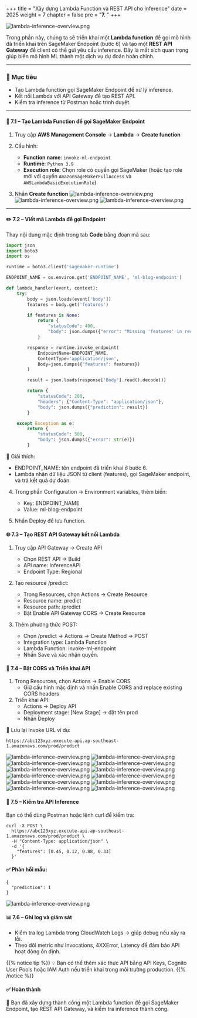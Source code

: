 +++
title = "Xây dựng Lambda Function và REST API cho Inference"
date = 2025
weight = 7
chapter = false
pre = "<b>7. </b>"
+++

![lambda-inference-overview.png](/images/7.0.png)

Trong phần này, chúng ta sẽ triển khai một **Lambda function** để gọi mô hình đã triển khai trên SageMaker Endpoint (bước 6) và tạo một **REST API Gateway** để client có thể gửi yêu cầu inference. Đây là mắt xích quan trọng giúp biến mô hình ML thành một dịch vụ dự đoán hoàn chỉnh.

---

### 🎯 Mục tiêu
- Tạo Lambda function gọi SageMaker Endpoint để xử lý inference.  
- Kết nối Lambda với API Gateway để tạo REST API.  
- Kiểm tra inference từ Postman hoặc trình duyệt.

---

#### 🧠 7.1 – Tạo Lambda Function để gọi SageMaker Endpoint

1. Truy cập **AWS Management Console** → **Lambda** → **Create function**  
2. Cấu hình:
   - **Function name**: `invoke-ml-endpoint`
   - **Runtime**: `Python 3.9`
   - **Execution role**: Chọn role có quyền gọi SageMaker (hoặc tạo role mới với quyền `AmazonSageMakerFullAccess` và `AWSLambdaBasicExecutionRole`)

3. Nhấn **Create function**
![lambda-inference-overview.png](/images/7-Build-Lambda-Inference-and-API/7.1.png)
![lambda-inference-overview.png](/images/7-Build-Lambda-Inference-and-API/7.2.png)
![lambda-inference-overview.png](/images/7-Build-Lambda-Inference-and-API/7.3.png)

---

#### ✏️ 7.2 – Viết mã Lambda để gọi Endpoint

Thay nội dung mặc định trong tab **Code** bằng đoạn mã sau:

```python
import json
import boto3
import os

runtime = boto3.client('sagemaker-runtime')

ENDPOINT_NAME = os.environ.get('ENDPOINT_NAME', 'ml-blog-endpoint')

def lambda_handler(event, context):
    try:
        body = json.loads(event['body'])
        features = body.get('features')

        if features is None:
            return {
                "statusCode": 400,
                "body": json.dumps({"error": "Missing 'features' in request body"})
            }

        response = runtime.invoke_endpoint(
            EndpointName=ENDPOINT_NAME,
            ContentType='application/json',
            Body=json.dumps({"features": features})
        )

        result = json.loads(response['Body'].read().decode())

        return {
            "statusCode": 200,
            "headers": {"Content-Type": "application/json"},
            "body": json.dumps({"prediction": result})
        }

    except Exception as e:
        return {
            "statusCode": 500,
            "body": json.dumps({"error": str(e)})
        }
```

📌 Giải thích:
- ENDPOINT_NAME: tên endpoint đã triển khai ở bước 6.
- Lambda nhận dữ liệu JSON từ client (features), gọi SageMaker endpoint, và trả kết quả dự đoán.

4. Trong phần Configuration → Environment variables, thêm biến:

    - Key: ENDPOINT_NAME
    - Value: ml-blog-endpoint

5. Nhấn Deploy để lưu function.

#### 🌐 7.3 – Tạo REST API Gateway kết nối Lambda

1. Truy cập API Gateway → Create API
    - Chọn REST API → Build
    - API name: InferenceAPI
    - Endpoint Type: Regional

2. Tạo resource /predict:
    - Trong Resources, chọn Actions → Create Resource
    - Resource name: predict
    - Resource path: /predict
    - Bật Enable API Gateway CORS → Create Resource

3. Thêm phương thức POST:
    - Chọn /predict → Actions → Create Method → POST
    - Integration type: Lambda Function
    - Lambda Function: invoke-ml-endpoint
    - Nhấn Save và xác nhận quyền.

#### 🔄 7.4 – Bật CORS và Triển khai API

1. Trong Resources, chọn Actions → Enable CORS
    - Giữ cấu hình mặc định và nhấn Enable CORS and replace existing CORS headers
2. Triển khai API:
    - Actions → Deploy API
    - Deployment stage: [New Stage] → đặt tên prod
    - Nhấn Deploy

📌 Lưu lại Invoke URL ví dụ: 
~~~~
https://abc123xyz.execute-api.ap-southeast-1.amazonaws.com/prod/predict
~~~~
![lambda-inference-overview.png](/images/7-Build-Lambda-Inference-and-API/7.1.png)
![lambda-inference-overview.png](/images/7-Build-Lambda-Inference-and-API/7.2.png)
![lambda-inference-overview.png](/images/7-Build-Lambda-Inference-and-API/7.3.png)
![lambda-inference-overview.png](/images/7-Build-Lambda-Inference-and-API/7.4.png)
![lambda-inference-overview.png](/images/7-Build-Lambda-Inference-and-API/7.5.png)
![lambda-inference-overview.png](/images/7-Build-Lambda-Inference-and-API/7.6.png)
![lambda-inference-overview.png](/images/7-Build-Lambda-Inference-and-API/7.7.png)
![lambda-inference-overview.png](/images/7-Build-Lambda-Inference-and-API/7.8.png)
![lambda-inference-overview.png](/images/7-Build-Lambda-Inference-and-API/7.9.png)
![lambda-inference-overview.png](/images/7-Build-Lambda-Inference-and-API/7.10.png)
![lambda-inference-overview.png](/images/7-Build-Lambda-Inference-and-API/7.11.png)
![lambda-inference-overview.png](/images/7-Build-Lambda-Inference-and-API/7.12.png)

#### 🧪 7.5 – Kiểm tra API Inference

Bạn có thể dùng Postman hoặc lệnh curl để kiểm tra:
~~~~
curl -X POST \
  https://abc123xyz.execute-api.ap-southeast-1.amazonaws.com/prod/predict \
  -H "Content-Type: application/json" \
  -d '{
    "features": [0.45, 0.12, 0.88, 0.33]
  }'
~~~~
####  ✅ Phản hồi mẫu:
~~~~
{
  "prediction": 1
}
~~~~
![lambda-inference-overview.png](/images/7-Build-Lambda-Inference-and-API/7.13.png)
#### 📊 7.6 – Ghi log và giám sát

- Kiểm tra log Lambda trong CloudWatch Logs → giúp debug nếu xảy ra lỗi.
- Theo dõi metric như Invocations, 4XXError, Latency để đảm bảo API hoạt động ổn định.

{{% notice tip %}}
💡 Bạn có thể thêm xác thực API bằng API Keys, Cognito User Pools hoặc IAM Auth nếu triển khai trong môi trường production.
{{% /notice %}}

#### ✅ Hoàn thành

🎉 Bạn đã xây dựng thành công một Lambda function để gọi SageMaker Endpoint, tạo REST API Gateway, và kiểm tra inference thành công.


